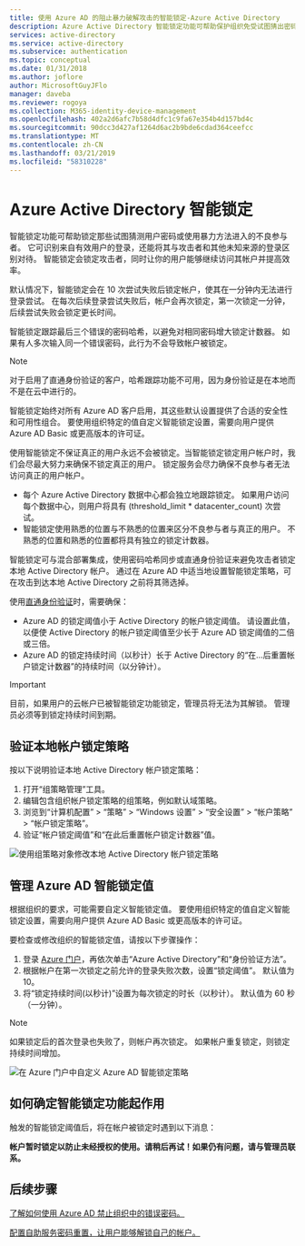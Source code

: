 ```yaml
---
title: 使用 Azure AD 的阻止暴力破解攻击的智能锁定-Azure Active Directory
description: Azure Active Directory 智能锁定功能可帮助保护组织免受试图猜出密码的暴力攻击
services: active-directory
ms.service: active-directory
ms.subservice: authentication
ms.topic: conceptual
ms.date: 01/31/2018
ms.author: joflore
author: MicrosoftGuyJFlo
manager: daveba
ms.reviewer: rogoya
ms.collection: M365-identity-device-management
ms.openlocfilehash: 402a2d6afc7b58d4dfc1c9fa67e354b4d157bd4c
ms.sourcegitcommit: 90dcc3d427af1264d6ac2b9bde6cdad364ceefcc
ms.translationtype: MT
ms.contentlocale: zh-CN
ms.lasthandoff: 03/21/2019
ms.locfileid: "58310228"
---
```

# <a name="azure-active-directory-smart-lockout"></a>Azure Active Directory 智能锁定

智能锁定功能可帮助锁定那些试图猜测用户密码或使用暴力方法进入的不良参与者。 它可识别来自有效用户的登录，还能将其与攻击者和其他未知来源的登录区别对待。 智能锁定会锁定攻击者，同时让你的用户能够继续访问其帐户并提高效率。

默认情况下，智能锁定会在 10 次尝试失败后锁定帐户，使其在一分钟内无法进行登录尝试。 在每次后续登录尝试失败后，帐户会再次锁定，第一次锁定一分钟，后续尝试失败会锁定更长时间。

智能锁定跟踪最后三个错误的密码哈希，以避免对相同密码增大锁定计数器。 如果有人多次输入同一个错误密码，此行为不会导致帐户被锁定。

 > [!NOTE]
 > 对于启用了直通身份验证的客户，哈希跟踪功能不可用，因为身份验证是在本地而不是在云中进行的。

智能锁定始终对所有 Azure AD 客户启用，其这些默认设置提供了合适的安全性和可用性组合。 要使用组织特定的值自定义智能锁定设置，需要向用户提供 Azure AD Basic 或更高版本的许可证。

使用智能锁定不保证真正的用户永远不会被锁定。当智能锁定锁定用户帐户时，我们会尽最大努力来确保不锁定真正的用户。 锁定服务会尽力确保不良参与者无法访问真正的用户帐户。  

* 每个 Azure Active Directory 数据中心都会独立地跟踪锁定。 如果用户访问每个数据中心，则用户将具有 (threshold_limit * datacenter_count) 次尝试。
* 智能锁定使用熟悉的位置与不熟悉的位置来区分不良参与者与真正的用户。 不熟悉的位置和熟悉的位置都将具有独立的锁定计数器。

智能锁定可与混合部署集成，使用密码哈希同步或直通身份验证来避免攻击者锁定本地 Active Directory 帐户。 通过在 Azure AD 中适当地设置智能锁定策略，可在攻击到达本地 Active Directory 之前将其筛选掉。

使用[直通身份验证](../hybrid/how-to-connect-pta.md)时，需要确保：

   * Azure AD 的锁定阈值小于 Active Directory 的帐户锁定阈值。 请设置此值，以便使 Active Directory 的帐户锁定阈值至少长于 Azure AD 锁定阈值的二倍或三倍。 
   * Azure AD 的锁定持续时间（以秒计）长于 Active Directory 的“在...后重置帐户锁定计数器”的持续时间（以分钟计）。

> [!IMPORTANT]
> 目前，如果用户的云帐户已被智能锁定功能锁定，管理员将无法为其解锁。 管理员必须等到锁定持续时间到期。

## <a name="verify-on-premises-account-lockout-policy"></a>验证本地帐户锁定策略

按以下说明验证本地 Active Directory 帐户锁定策略：

1. 打开“组策略管理”工具。
2. 编辑包含组织帐户锁定策略的组策略，例如默认域策略。
3. 浏览到“计算机配置” > “策略” > “Windows 设置” > “安全设置” > “帐户策略” > “帐户锁定策略”。
4. 验证“帐户锁定阈值”和“在此后重置帐户锁定计数器”值。

![使用组策略对象修改本地 Active Directory 帐户锁定策略](./media/howto-password-smart-lockout/active-directory-on-premises-account-lockout-policy.png)

## <a name="manage-azure-ad-smart-lockout-values"></a>管理 Azure AD 智能锁定值

根据组织的要求，可能需要自定义智能锁定值。 要使用组织特定的值自定义智能锁定设置，需要向用户提供 Azure AD Basic 或更高版本的许可证。

要检查或修改组织的智能锁定值，请按以下步骤操作：

1. 登录 [Azure 门户](https://portal.azure.com)，再依次单击“Azure Active Directory”和“身份验证方法”。
1. 根据帐户在第一次锁定之前允许的登录失败次数，设置“锁定阈值”。 默认值为 10。
1. 将“锁定持续时间(以秒计)”设置为每次锁定的时长（以秒计）。 默认值为 60 秒（一分钟）。

> [!NOTE]
> 如果锁定后的首次登录也失败了，则帐户再次锁定。 如果帐户重复锁定，则锁定持续时间增加。

![在 Azure 门户中自定义 Azure AD 智能锁定策略](./media/howto-password-smart-lockout/azure-active-directory-custom-smart-lockout-policy.png)

## <a name="how-to-determine-if-the-smart-lockout-feature-is-working-or-not"></a>如何确定智能锁定功能起作用

触发的智能锁定阈值后，将在帐户被锁定时遇到以下消息：

**帐户暂时锁定以防止未经授权的使用。请稍后再试！如果仍有问题，请与管理员联系。**


## <a name="next-steps"></a>后续步骤

[了解如何使用 Azure AD 禁止组织中的错误密码。](howto-password-ban-bad.md)

[配置自助服务密码重置，让用户能够解锁自己的帐户。](quickstart-sspr.md)

